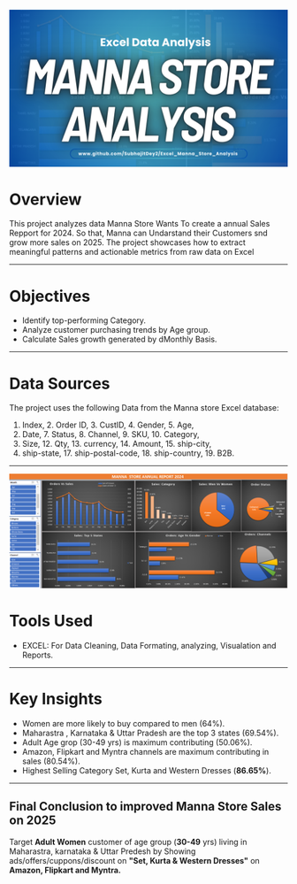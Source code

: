 ![Updated Photo](https://github.com/SubhajitDey2/Excel_Manna_Store_Analysis/blob/main/excelmannastore.png)
# Overview
This project analyzes data Manna Store Wants To create a annual Sales Repport for 2024. So that, Manna can Undarstand their Customers snd grow more sales on 2025. The project showcases how to extract meaningful patterns and actionable metrics from raw data on Excel
__________________________________________________________________________________________________________________________________________________________________________________________

# Objectives
* Identify top-performing Category.
* Analyze customer purchasing trends by Age group.
* Calculate Sales growth generated by dMonthly Basis.
___________________________________________________________________________________________________________________________________________________________________________________________

# Data Sources

The project uses the following Data from the Manna store Excel database:

1. Index, 2. Order ID, 3. CustID, 4. Gender, 5. Age,
6. Date, 7. Status, 8. Channel, 9. SKU, 10. Category,
11. Size, 12. Qty, 13. currency, 14. Amount, 15. ship-city,
16. ship-state, 17. ship-postal-code, 18. ship-country, 19. B2B.
___________________________________________________________________________________________________________________________________________________________________________________________
![Updated Photo](https://github.com/SubhajitDey2/Excel_Manna_Store_Analysis/blob/main/mannastorevisualization.PNG)


# Tools Used

* EXCEL: For Data Cleaning, Data Formating, analyzing, Visualation and Reports.
__________________________________________________________________________________________________________________________________________________________________________________________

# Key Insights

* Women are more likely to buy  compared to men (64%). 
* Maharastra , Karnataka & Uttar Pradesh are the top 3 states (69.54%).
* Adult Age grop (30-49 yrs) is maximum contributing (50.06%).
* Amazon, Flipkart and Myntra channels are maximum contributing in sales (80.54%).
* Highest Selling Category Set, Kurta and Western Dresses (**86.65%**).

__________________________________________________________________________________________________________________________________________
## Final Conclusion to improved Manna Store Sales on 2025

Target  **Adult Women** customer of age group (**30-49** yrs) living in Maharastra, karnataka  & Uttar Predesh by Showing ads/offers/cuppons/discount on **"Set, Kurta & Western Dresses"** on **Amazon, Flipkart and Myntra.**


